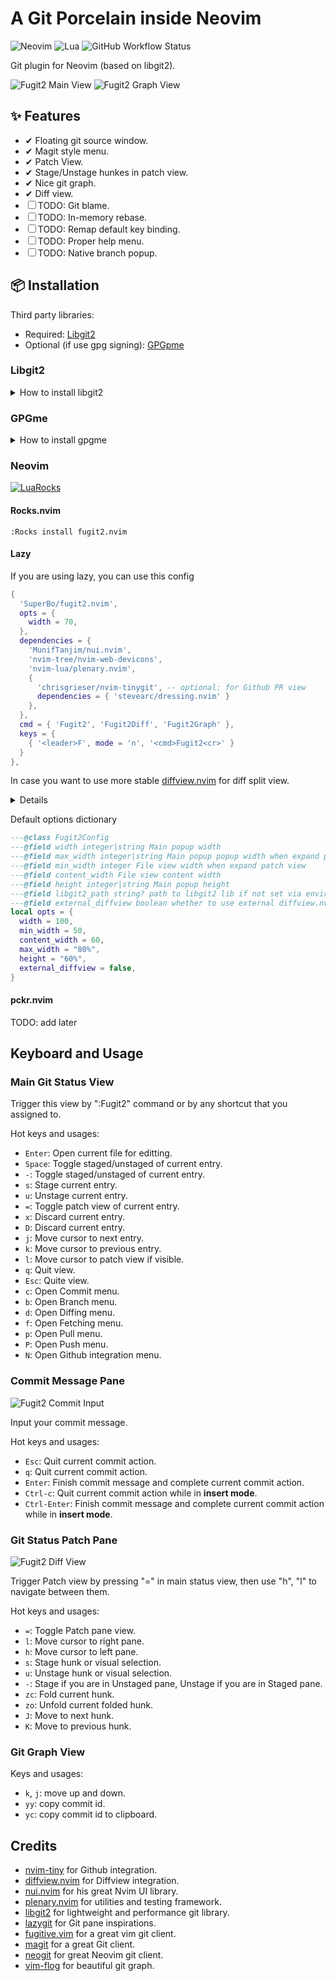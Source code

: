 # A Git Porcelain inside Neovim

![Neovim](https://camo.githubusercontent.com/eead1ee1a978cd0b8a41e94d79973e5f84a337858ce89db1b2c2084140c35a0b/68747470733a2f2f696d672e736869656c64732e696f2f62616467652f4e656f56696d2d2532333537413134332e7376673f267374796c653d666f722d7468652d6261646765266c6f676f3d6e656f76696d266c6f676f436f6c6f723d7768697465)
![Lua](https://img.shields.io/badge/Made%20with%20Lua-blueviolet.svg?style=for-the-badge&logo=lua)
![GitHub Workflow Status](https://img.shields.io/github/actions/workflow/status/ellisonleao/nvim-plugin-template/lint-test.yml?branch=main&style=for-the-badge)

Git plugin for Neovim (based on libgit2).


![Fugit2 Main View](https://raw.githubusercontent.com/SuperBo/fugit2.nvim/assets/assets/main_view.png)
![Fugit2 Graph View](https://raw.githubusercontent.com/SuperBo/fugit2.nvim/assets/assets/graph_view.png)

## ✨ Features

- ✔ Floating git source window.
- ✔ Magit style menu.
- ✔ Patch View.
- ✔ Stage/Unstage hunkes in patch view.
- ✔ Nice git graph.
- ✔ Diff view.
- ☐ TODO: Git blame.
- ☐ TODO: In-memory rebase.
- ☐ TODO: Remap default key binding.
- ☐ TODO: Proper help menu.
- ☐ TODO: Native branch popup.

## 📦 Installation

Third party libraries:
  - Required: [Libgit2](#libgit2)
  - Optional (if use gpg signing): [GPGpme](#gpgme)


### Libgit2

<details>

<summary>How to install libgit2</summary>

Libgit2 is required for this plugin to work. So you have to install it in your OS before starting with Fugit2.
For more information, you can refer to this https://libgit2.org/

#### Ubuntu 22.04

```sh
sudo apt-get install -y libgit2-1.1
# sudo ln -s /usr/lib/x86_64-linux-gnu/libgit2.so.1.1 /usr/local/lib/libgit2.so
# sudo ldconfig
```

Set libgit2_path value in config options like this

```lua
{
  'SuperBo/fugit2.nvim',
  opts = {
    libgit2_path = 'libgit2.so.1.1',
  },
  ...
}
```

#### Ubuntu 23.10

```sh
sudo apt-get install -y libgit2-1.5
# sudo ln -s /usr/lib/x86_64-linux-gnu/libgit2.so.1.5 /usr/local/lib/libgit2.so
# sudo ldconfig
```

Set libgit2_path value in config options like this

```lua
{
  'SuperBo/fugit2.nvim',
  opts = {
    libgit2_path = 'libgit2.so.1.5',
  },
  ...
}
```

#### Ubuntu 24.04

```sh
sudo apt-get install -y libgit2-1.7
```

Set libgit2_path value in config options like this

```lua
{
  'SuperBo/fugit2.nvim',
  opts = {
    libgit2_path = 'libgit2.so.1.7',
  },
  ...
}
```

#### Arch Linux

```sh
sudo pacman -S libgit2
```

### Fedora

```sh
yum install libgit2
```

Set libgit2_path value in config options like this, change corresponding version.

```lua
{
  'SuperBo/fugit2.nvim',
  opts = {
    libgit2_path = 'libgit2.so.1.7',
  },
  ...
}
```

#### Mac OS

```sh
brew install libgit2
```

Set libgit2_path value in config options like this if you have problem loading libgit2 library with default settings.

Mac Arm M1/M2/M3

```lua
{
  'SuperBo/fugit2.nvim',
  opts = {
    libgit2_path = '/opt/homebrew/lib/libgit2.dylib',
  },
}
```

Mac Intel

```lua
{
  'SuperBo/fugit2.nvim',
  opts = {
    libgit2_path = '/usr/local/opt/libgit2/lib/libgit2.dylib',
  },
}
```

#### Windows

```powershell
choco install libgit2
```

</details>

### GPGme

<details>

<summary>How to install gpgme</summary>

If you do config enabling git gpg signing, you must install [GPGme](https://gnupg.org/software/gpgme/index.html) lib for fugit2 to work.

In addition, you should config gpg-agent to use a GUI Pinentry, so that it don't disrupt terminal when asking passphrase.

#### Mac OS

```sh
brew install gpgme pinentry-mac
echo "pinentry-program $(which pinentry-mac)" >> ~/.gnupg/gpg-agent.conf
```

#### Ubuntu/Debian

```sh
sudo apt-get install libgpgme-dev
```

### Arch Linux

```sh
sudo pacman -S gpgme
```

</details>

### Neovim

[![LuaRocks](https://img.shields.io/luarocks/v/superbo/fugit2.nvim?logo=lua&color=purple)](https://luarocks.org/modules/SuperBo/fugit2.nvim)

#### Rocks.nvim

```
:Rocks install fugit2.nvim
```

#### Lazy

If you are using lazy, you can use this config


```lua
{
  'SuperBo/fugit2.nvim',
  opts = {
    width = 70,
  },
  dependencies = {
    'MunifTanjim/nui.nvim',
    'nvim-tree/nvim-web-devicons',
    'nvim-lua/plenary.nvim',
    {
      'chrisgrieser/nvim-tinygit', -- optional: for Github PR view
      dependencies = { 'stevearc/dressing.nvim' }
    },
  },
  cmd = { 'Fugit2', 'Fugit2Diff', 'Fugit2Graph' },
  keys = {
    { '<leader>F', mode = 'n', '<cmd>Fugit2<cr>' }
  }
},
```

In case you want to use more stable [diffview.nvim](https://github.com/sindrets/diffview.nvim) for diff split view.

<details>

```lua
{
  'SuperBo/fugit2.nvim',
  opts = {
    width = 70,
    external_diffview = true, -- tell fugit2 to use diffview.nvim instead of builtin implementation.
  },
  dependencies = {
    'MunifTanjim/nui.nvim',
    'nvim-tree/nvim-web-devicons',
    'nvim-lua/plenary.nvim',
    {
      'chrisgrieser/nvim-tinygit', -- optional: for Github PR view
      dependencies = { 'stevearc/dressing.nvim' }
    },
  },
  cmd = { 'Fugit2', 'Fugit2Diff', 'Fugit2Graph' },
  keys = {
    { '<leader>F', mode = 'n', '<cmd>Fugit2<cr>' }
  }
},
{
  'sindrets/diffview.nvim',
  dependencies = { 'nvim-tree/nvim-web-devicons' },
  -- lazy, only load diffview by these commands
  cmd = {
    'DiffviewFileHistory', 'DiffviewOpen', 'DiffviewToggleFiles', 'DiffviewFocusFiles', 'DiffviewRefresh'
  }
}
```

</details>


Default options dictionary

```lua
---@class Fugit2Config
---@field width integer|string Main popup width
---@field max_width integer|string Main popup popup width when expand patch view
---@field min_width integer File view width when expand patch view
---@field content_width File view content width
---@field height integer|string Main popup height
---@field libgit2_path string? path to libgit2 lib if not set via environments
---@field external_diffview boolean whether to use external diffview.nvim or Fugit2 implementation
local opts = {
  width = 100,
  min_width = 50,
  content_width = 60,
  max_width = "80%",
  height = "60%",
  external_diffview = false,
}
```

#### pckr.nvim

TODO: add later

## Keyboard and Usage

### Main Git Status View
Trigger this view by ":Fugit2" command or by any shortcut that you assigned to.

Hot keys and usages:
- `Enter`: Open current file for editting.
- `Space`: Toggle staged/unstaged of current entry.
- `-`:  Toggle staged/unstaged of current entry.
- `s`: Stage current entry.
- `u`: Unstage current entry.
- `=`: Toggle patch view of current entry.
- `x`: Discard current entry.
- `D`: Discard current entry.
- `j`: Move cursor to next entry.
- `k`: Move cursor to previous entry.
- `l`: Move cursor to patch view if visible.
- `q`: Quit view.
- `Esc`: Quite view.
- `c`: Open Commit menu.
- `b`: Open Branch menu.
- `d`: Open Diffing menu.
- `f`: Open Fetching menu.
- `p`: Open Pull menu.
- `P`: Open Push menu.
- `N`: Open Github integration menu.

### Commit Message Pane

![Fugit2 Commit Input](https://raw.githubusercontent.com/SuperBo/fugit2.nvim/assets/assets/commit_message_view.png)

Input your commit message.

Hot keys and usages:
- `Esc`: Quit current commit action.
- `q`: Quit current commit action.
- `Enter`: Finish commit message and complete current commit action.
- `Ctrl-c`: Quit current commit action while in **insert mode**.
- `Ctrl-Enter`: Finish commit message and complete current commit action while in **insert mode**.

### Git Status Patch Pane

![Fugit2 Diff View](https://raw.githubusercontent.com/SuperBo/fugit2.nvim/assets/assets/inline_patch_view.png)

Trigger Patch view by pressing "=" in main status view, then use "h", "l" to navigate between them.

Hot keys and usages:
- `=`: Toggle Patch pane view.
- `l`: Move cursor to right pane.
- `h`: Move cursor to left pane.
- `s`: Stage hunk or visual selection.
- `u`: Unstage hunk or visual selection.
- `-`: Stage if you are in Unstaged pane, Unstage if you are in Staged pane.
- `zc`: Fold current hunk.
- `zo`: Unfold current folded hunk.
- `J`: Move to next hunk.
- `K`: Move to previous hunk.

### Git Graph View

Keys and usages:

- `k`, `j`: move up and down.
- `yy`: copy commit id.
- `yc`: copy commit id to clipboard.


## Credits

- [nvim-tiny](https://github.com/chrisgrieser/nvim-tinygit) for Github integration.
- [diffview.nvim](https://github.com/sindrets/diffview.nvim) for Diffview integration.
- [nui.nvim](https://github.com/MunifTanjim/nui.nvim) for his great Nvim UI library.
- [plenary.nvim](https://github.com/nvim-lua/plenary.nvim) for utilities and testing framework.
- [libgit2](https://libgit2.org/) for lightweight and performance git library.
- [lazygit](https://github.com/jesseduffield/lazygit) for Git pane inspirations.
- [fugitive.vim](https://github.com/tpope/vim-fugitive) for a great vim git client.
- [magit](https://magit.vc/) for a great Git client.
- [neogit](https://github.com/NeogitOrg/neogit) for great Neovim git client.
- [vim-flog](https://github.com/rbong/vim-flog) for beautiful git graph.
